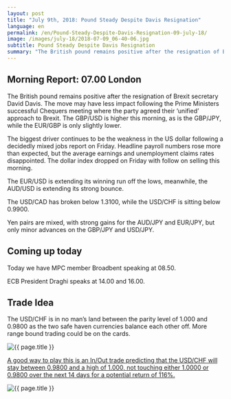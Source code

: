 ```yaml
---
layout: post
title: "July 9th, 2018: Pound Steady Despite Davis Resignation"
language: en
permalink: /en/Pound-Steady-Despite-Davis-Resignation-09-july-18/
image: /images/july-18/2018-07-09_06-40-06.jpg
subtitle: Pound Steady Despite Davis Resignation
summary: "The British pound remains positive after the resignation of Brexit secretary David Davis. The move may have less impact following the Prime Ministers successful Chequers meeting where the party agreed their ‘unified’ approach to Brexit"
---
```

## Morning Report: 07.00 London

The British pound remains positive after the resignation of Brexit secretary David Davis. The move may have less impact following the Prime Ministers successful Chequers meeting where the party agreed their ‘unified’ approach to Brexit. The GBP/USD is higher this morning, as is the GBP/JPY, while the EUR/GBP is only slightly lower. 

The biggest driver continues to be the weakness in the US dollar following a decidedly mixed jobs report on Friday. Headline payroll numbers rose more than expected, but the average earnings and unemployment claims rates disappointed. The dollar index dropped on Friday with follow on selling this morning. 

The EUR/USD is extending its winning run off the lows, meanwhile, the AUD/USD is extending its strong bounce. 

The USD/CAD has broken below 1.3100, while the USD/CHF is sitting below 0.9900.

Yen pairs are mixed, with strong gains for the AUD/JPY and EUR/JPY, but only minor advances on the GBP/JPY and USD/JPY. 

## Coming up today

Today we have MPC member Broadbent speaking at 08.50. 

ECB President Draghi speaks at 14.00 and 16.00. 

## Trade Idea

The USD/CHF is in no man’s land between the parity level of 1.000 and 0.9800 as the two safe haven currencies balance each other off. More range bound trading could be on the cards.

<img class="post-image" src="{{ site.url }}/images/july-18/2018-07-09_06-40-06.jpg" alt="{{ page.title }}" title="{{ page.title }}">

<a href="%LINK%%?currency=GBP&market=forex&underlying=frxUSDCHF&formname=staysinout&duration_amount=14&duration_units=d&amount=10&amount_type=stake&expiry_type=duration&barrier_high=1&barrier_low=0.98" target="_blank" rel="noopener noreferrer nofollow">A good way to play this is an In/Out trade predicting that the USD/CHF will stay between 0.9800 and a high of 1.000, not touching either 1.0000 or 0.9800 over the next 14 days for a potential return of 116%.</a>

<img class="post-image" src="{{ site.url }}/images/july-18/2018-07-09_06-42-05.jpg" alt="{{ page.title }}" title="{{ page.title }}">

